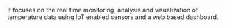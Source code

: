 It focuses on the real time monitoring, analysis and visualization of temperature data using IoT enabled sensors and a web based dashboard.

